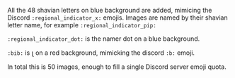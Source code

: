 All the 48 shavian letters on blue background are added, mimicing the Discord `:regional_indicator_x:` emojis. Images are named by their shavian letter name, for example `:regional_indicator_pip:`

`:regional_indicator_dot:` is the namer dot on a blue background.

`:bib:` is 𐑚 on a red background, mimicking the discord `:b:` emoji.

In total this is 50 images, enough to fill a single Discord server emoji quota.
